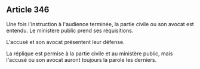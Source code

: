 Article 346
----
Une fois l'instruction à l'audience terminée, la partie civile ou son avocat est
entendu. Le ministère public prend ses réquisitions.

L'accusé et son avocat présentent leur défense.

La réplique est permise à la partie civile et au ministère public, mais l'accusé
ou son avocat auront toujours la parole les derniers.
